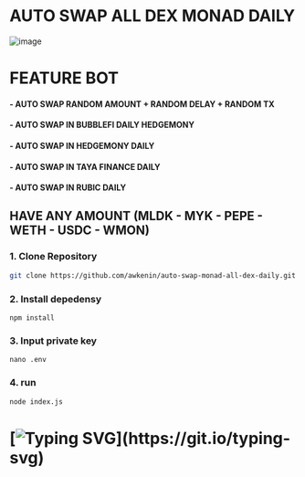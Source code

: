 # AUTO SWAP ALL DEX MONAD DAILY

![image](https://github.com/user-attachments/assets/421e4040-d668-41c9-ac99-c1cf1170c78d)

# FEATURE BOT
#### - AUTO SWAP RANDOM AMOUNT + RANDOM DELAY + RANDOM TX
#### - AUTO SWAP IN BUBBLEFI DAILY HEDGEMONY
#### - AUTO SWAP IN HEDGEMONY DAILY
#### - AUTO SWAP IN TAYA FINANCE DAILY
#### - AUTO SWAP IN RUBIC DAILY

## HAVE ANY AMOUNT (MLDK - MYK - PEPE - WETH - USDC - WMON)

### 1. Clone Repository

```bash
git clone https://github.com/awkenin/auto-swap-monad-all-dex-daily.git && cd auto-swap-monad-all-dex-daily
```
### 2. Install depedensy
```
npm install 
```

### 3. Input private key
```
nano .env
```

### 4. run

```bash
node index.js
```
#

# [![Typing SVG](https://readme-typing-svg.demolab.com?font=Fira+Code&pause=1000&width=435&lines=🔥+Thank+You+for+Your+Support!)](https://git.io/typing-svg)
